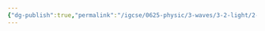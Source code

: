 ```yaml
---
{"dg-publish":true,"permalink":"/igcse/0625-physic/3-waves/3-2-light/2-refraction-of-light/","tags":["IGCSE","0625-Physics"],"noteIcon":""}
---
```


